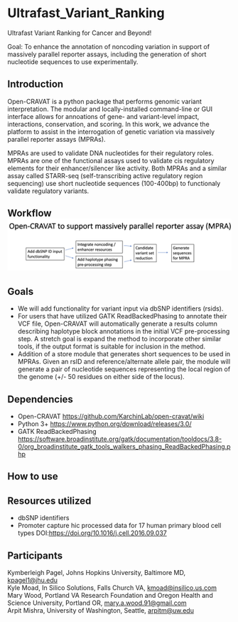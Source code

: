 # Ultrafast_Variant_Ranking
Ultrafast Variant Ranking for Cancer and Beyond!

Goal: To enhance the annotation of noncoding variation in support of massively parallel reporter assays, including the generation of short nucleotide sequences to use experimentally. 

## Introduction 

Open-CRAVAT is a python package that performs genomic variant interpretation. The modular and locally-installed command-line or GUI interface allows for  annoations of gene- and variant-level impact, interactions, conservation, and scoring. In this work, we advance the platform to assist in the interrogation of genetic variation via massively parallel reporter assays (MPRAs). 

MPRAs are used to validate DNA nucleotides for their regulatory roles. MPRAs are one of the functional assays used to validate cis regulatory elements for their enhancer/silencer like activity. Both MPRAs and a similar assay called STARR-seq (self-transcribing active regulatory region sequencing) use short nucleotide sequences (100-400bp) to functionaly validate regulatory variants. 

## Workflow![alt text](asd2.png)

## Goals 
  
* We will add functionality for variant input via dbSNP identifiers (rsids). 
* For users that have utilized GATK ReadBackedPhasing to annotate their VCF file, Open-CRAVAT will automatically generate a results column describing haplotype block annotations in the initial VCF pre-processing step. A stretch goal is expand the method to incorporate other similar tools, if the output format is suitable for inclusion in the method. 
* Addition of a store module that generates short sequences to be used in MPRAs. Given an rsID and reference/alternate allele pair, the module will generate a pair of nucleotide sequences representing the local region of the genome (+/- 50 residues on either side of the locus). 

## Dependencies 

* Open-CRAVAT https://github.com/KarchinLab/open-cravat/wiki 
* Python 3+ https://www.python.org/download/releases/3.0/
* GATK ReadBackedPhasing https://software.broadinstitute.org/gatk/documentation/tooldocs/3.8-0/org_broadinstitute_gatk_tools_walkers_phasing_ReadBackedPhasing.php

## How to use

## Resources utilized
 
* dbSNP identifiers 
* Promoter capture hic processed data for 17 human primary blood cell types DOI:https://doi.org/10.1016/j.cell.2016.09.037

## Participants

Kymberleigh Pagel, Johns Hopkins University, Baltimore MD, kpagel1@jhu.edu <br>
Kyle Moad, In Silico Solutions, Falls Church VA, kmoad@insilico.us.com <br>
Mary Wood, Portland VA Research Foundation and Oregon Health and Science University, Portland OR, mary.a.wood.91@gmail.com <br>
Arpit Mishra, University of Washington, Seattle, arpitm@uw.edu <br>
